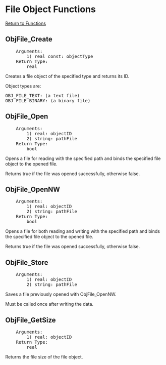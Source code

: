 ﻿# File Object Functions

[Return to Functions](./docs.html)

## ObjFile_Create
<pre>
    Arguments:
        1) real const: objectType
    Return Type:
        real
</pre>
Creates a file object of the specified type and returns its ID.

Object types are:
<pre>
OBJ_FILE_TEXT: (a text file)
OBJ_FILE_BINARY: (a binary file)
</pre>

## ObjFile_Open
<pre>
    Arguments:
        1) real: objectID
        2) string: pathFile
    Return Type:
        bool
</pre>
Opens a file for reading with the specified path and binds the specified file object to the opened file.

Returns true if the file was opened successfully, otherwise false.

## ObjFile_OpenNW
<pre>
    Arguments:
        1) real: objectID
        2) string: pathFile
    Return Type:
        bool
</pre>
Opens a file for both reading and writing with the specified path and binds the specified file object to the opened file.

Returns true if the file was opened successfully, otherwise false.

## ObjFile_Store
<pre>
    Arguments:
        1) real: objectID
        2) string: pathFile
</pre>
Saves a file previously opened with ObjFile_OpenNW.

Must be called once after writing the data.

## ObjFile_GetSize
<pre>
    Arguments:
        1) real: objectID
    Return Type:
        real
</pre>
Returns the file size of the file object.